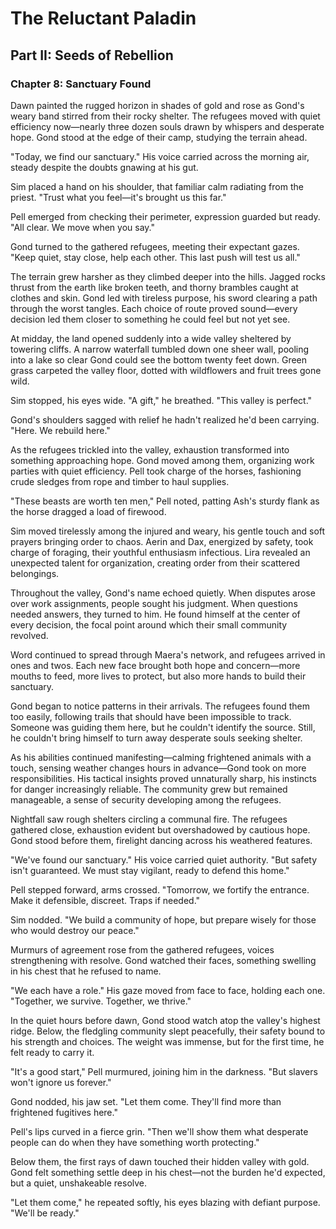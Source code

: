 # The Reluctant Paladin

## Part II: Seeds of Rebellion

### Chapter 8: Sanctuary Found

Dawn painted the rugged horizon in shades of gold and rose as Gond's weary band stirred from their rocky shelter. The refugees moved with quiet efficiency now—nearly three dozen souls drawn by whispers and desperate hope. Gond stood at the edge of their camp, studying the terrain ahead.

"Today, we find our sanctuary." His voice carried across the morning air, steady despite the doubts gnawing at his gut.

Sim placed a hand on his shoulder, that familiar calm radiating from the priest. "Trust what you feel—it's brought us this far."

Pell emerged from checking their perimeter, expression guarded but ready. "All clear. We move when you say."

Gond turned to the gathered refugees, meeting their expectant gazes. "Keep quiet, stay close, help each other. This last push will test us all."

The terrain grew harsher as they climbed deeper into the hills. Jagged rocks thrust from the earth like broken teeth, and thorny brambles caught at clothes and skin. Gond led with tireless purpose, his sword clearing a path through the worst tangles. Each choice of route proved sound—every decision led them closer to something he could feel but not yet see.

At midday, the land opened suddenly into a wide valley sheltered by towering cliffs. A narrow waterfall tumbled down one sheer wall, pooling into a lake so clear Gond could see the bottom twenty feet down. Green grass carpeted the valley floor, dotted with wildflowers and fruit trees gone wild.

Sim stopped, his eyes wide. "A gift," he breathed. "This valley is perfect."

Gond's shoulders sagged with relief he hadn't realized he'd been carrying. "Here. We rebuild here."

As the refugees trickled into the valley, exhaustion transformed into something approaching hope. Gond moved among them, organizing work parties with quiet efficiency. Pell took charge of the horses, fashioning crude sledges from rope and timber to haul supplies.

"These beasts are worth ten men," Pell noted, patting Ash's sturdy flank as the horse dragged a load of firewood.

Sim moved tirelessly among the injured and weary, his gentle touch and soft prayers bringing order to chaos. Aerin and Dax, energized by safety, took charge of foraging, their youthful enthusiasm infectious. Lira revealed an unexpected talent for organization, creating order from their scattered belongings.

Throughout the valley, Gond's name echoed quietly. When disputes arose over work assignments, people sought his judgment. When questions needed answers, they turned to him. He found himself at the center of every decision, the focal point around which their small community revolved.

Word continued to spread through Maera's network, and refugees arrived in ones and twos. Each new face brought both hope and concern—more mouths to feed, more lives to protect, but also more hands to build their sanctuary.

Gond began to notice patterns in their arrivals. The refugees found them too easily, following trails that should have been impossible to track. Someone was guiding them here, but he couldn't identify the source. Still, he couldn't bring himself to turn away desperate souls seeking shelter.

As his abilities continued manifesting—calming frightened animals with a touch, sensing weather changes hours in advance—Gond took on more responsibilities. His tactical insights proved unnaturally sharp, his instincts for danger increasingly reliable. The community grew but remained manageable, a sense of security developing among the refugees.

Nightfall saw rough shelters circling a communal fire. The refugees gathered close, exhaustion evident but overshadowed by cautious hope. Gond stood before them, firelight dancing across his weathered features.

"We've found our sanctuary." His voice carried quiet authority. "But safety isn't guaranteed. We must stay vigilant, ready to defend this home."

Pell stepped forward, arms crossed. "Tomorrow, we fortify the entrance. Make it defensible, discreet. Traps if needed."

Sim nodded. "We build a community of hope, but prepare wisely for those who would destroy our peace."

Murmurs of agreement rose from the gathered refugees, voices strengthening with resolve. Gond watched their faces, something swelling in his chest that he refused to name.

"We each have a role." His gaze moved from face to face, holding each one. "Together, we survive. Together, we thrive."

In the quiet hours before dawn, Gond stood watch atop the valley's highest ridge. Below, the fledgling community slept peacefully, their safety bound to his strength and choices. The weight was immense, but for the first time, he felt ready to carry it.

"It's a good start," Pell murmured, joining him in the darkness. "But slavers won't ignore us forever."

Gond nodded, his jaw set. "Let them come. They'll find more than frightened fugitives here."

Pell's lips curved in a fierce grin. "Then we'll show them what desperate people can do when they have something worth protecting."

Below them, the first rays of dawn touched their hidden valley with gold. Gond felt something settle deep in his chest—not the burden he'd expected, but a quiet, unshakeable resolve.

"Let them come," he repeated softly, his eyes blazing with defiant purpose. "We'll be ready."
